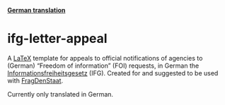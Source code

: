 **[German translation](./README-de.md)**

# ifg-letter-appeal

A [LaTeX](https://www.latex-project.org/) template for appeals to official notifications of agencies to (German) “Freedom of information” (FOI) requests, in German the [Informationsfreiheitsgesetz](https://de.wikipedia.org/wiki/Informationsfreiheitsgesetz) (IFG).
Created for and suggested to be used with [FragDenStaat](https://fragdenstaat.de/).

Currently only translated in German.
